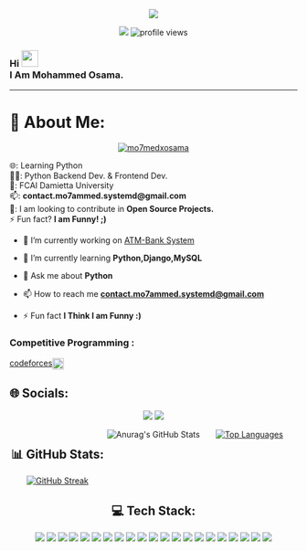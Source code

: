<!-- banner -->
<p align="center">
  <img src="https://github.com/mohammed-eldeek/repository/mohammed-eldeek/Banner.png">
</p>
<!-- GitHub followers and Profile views -->
<p align="center">
  <img src="https://img.shields.io/github/followers/mohammed-eldeek?label=Follow&style=social">
  <img alt="profile views" src="https://komarev.com/ghpvc/?username=mohammed-eldeek&color=brightgreen">
</p>
<h3 align="left">Hi <img src="https://github.com/TheDudeThatCode/TheDudeThatCode/blob/master/Assets/Hi.gif" width="29px"><br>I Am Mohammed Osama.</h3>
<hr>




<!-- About Me -->
# 💫 About Me: 

<p align="center"> <a href="https://twitter.com/mo7medxosama" target="blank"><img src="https://img.shields.io/twitter/follow/mo7medxosama?logo=twitter&style=for-the-badge" alt="mo7medxosama" /></a>
</p>

<p>🌐: Learning Python<br>👨‍💻: Python Backend Dev. & Frontend Dev.   <br>🏫: FCAI Damietta University<br>📫: <b>contact.mo7ammed.systemd@gmail.com</b><br>👀: I am looking to contribute in <b>Open Source Projects.</b><br>⚡ Fun fact? <b>I am Funny! ;)</b></p>

- 🔭 I’m currently working on [ATM-Bank System](https://github.com/mohammed-eldeek/AM-Bank-System)

- 🌱 I’m currently learning **Python,Django,MySQL**

- 💬 Ask me about **Python**

- 📫 How to reach me **contact.mo7ammed.systemd@gmail.com**

- ⚡ Fun fact **I Think I am Funny :)**

<h3 align="left">Competitive Programming :</h3>

<a href="https://codeforces.com/profile/memoxico" target="blank">codeforces<img align="center" src="https://raw.githubusercontent.com/rahuldkjain/github-profile-readme-generator/master/src/images/icons/Social/codeforces.svg" alt="memoxico" height="20" width="20" /></a>


<!-- Socials -->
## 🌐 Socials:
<p align="center">
  <a href="https://twitter.com/Mo7medXOsama"><img src="https://img.shields.io/badge/Twitter-%231DA1F2.svg?logo=Twitter&logoColor=white"></a>
  <a href="https://facebook.com/"><img src="https://img.shields.io/badge/Facebook-%231877F2.svg?logo=Facebook&logoColor=white"></a>
  <!-- Add other social media links similarly -->
  
</p>
<div align="center" style="display: flex; justify-content: space-between;">
    <div style="flex: 1; text-align: center;">
        <h2>📊 GitHub Stats:</h2>
        <a href="https://git.io/streak-stats">
            <img src="https://github-readme-streak-stats.herokuapp.com?user=mohammed-eldeek&theme=transparent&hide_border=true" alt="GitHub Streak" />
        </a>
    </div>

<div style="flex: 1; text-align: center;">
	<img src="https://github-readme-stats.vercel.app/api?username=mohammed-eldeek&show_icons=true&theme=transparent&hide_border=true" alt="Anurag's GitHub Stats">
</div>

<div style="flex: 1; text-align: center;">
	<a href="https://github.com/anuraghazra/github-readme-stats">
		<img src="https://github-readme-stats.vercel.app/api/top-langs/?username=mohammed-eldeek&limit=5&theme=transparent&combine_all_yearly_contributions=true&hide_border=true&size_weight=1&count_weight=0" alt="Top Languages">
	</a>
</div>
</div>



<!-- GitHub Stats Section -->

<!-- Tech Stack Section -->
<div align="center">
    <h2>💻 Tech Stack:</h2>
    <p align="center">
        <img src="https://img.shields.io/badge/c-%2300599C.svg?style=for-the-badge&logo=c&logoColor=white">
        <img src="https://img.shields.io/badge/c++-%2300599C.svg?style=for-the-badge&logo=c%2B%2B&logoColor=white">
        <img src="https://img.shields.io/badge/css3-%231572B6.svg?style=for-the-badge&logo=css3&logoColor=white">
        <img src="https://img.shields.io/badge/kotlin-%230095D5.svg?style=for-the-badge&logo=kotlin&logoColor=white">
        <img src="https://img.shields.io/badge/javascript-%23323330.svg?style=for-the-badge&logo=javascript&logoColor=%23F7DF1E">
        <img src="https://img.shields.io/badge/java-%23ED8B00.svg?style=for-the-badge&logo=java&logoColor=white">
        <img src="https://img.shields.io/badge/html5-%23E34F26.svg?style=for-the-badge&logo=html5&logoColor=white">
        <img src="https://img.shields.io/badge/python-3670A0?style=for-the-badge&logo=python&logoColor=ffdd54">
        <img src="https://img.shields.io/badge/bootstrap-%23563D7C.svg?style=for-the-badge&logo=bootstrap&logoColor=white">
        <img src="https://img.shields.io/badge/NPM-%23000000.svg?style=for-the-badge&logo=npm&logoColor=white">
        <img src="https://img.shields.io/badge/tailwindcss-%2338B2AC.svg?style=for-the-badge&logo=tailwind-css&logoColor=white">
        <img src="https://img.shields.io/badge/react-%2320232a.svg?style=for-the-badge&logo=react&logoColor=%2361DAFB">
        <img src="https://img.shields.io/badge/mysql-%2300f.svg?style=for-the-badge&logo=mysql&logoColor=white">
        <img src="https://img.shields.io/badge/Adobe%20After%20Effects-9999FF.svg?style=for-the-badge&logo=Adobe%20After%20Effects&logoColor=white">
        <img src="https://img.shields.io/badge/adobeillustrator-%23FF9A00.svg?style=for-the-badge&logo=adobeillustrator&logoColor=white">
        <img src="https://img.shields.io/badge/adobephotoshop-%2331A8FF.svg?style=for-the-badge&logo=adobephotoshop&logoColor=white">
        <img src="https://img.shields.io/badge/figma-%23F24E1E.svg?style=for-the-badge&logo=figma&logoColor=white">
        <img src="https://img.shields.io/badge/Adobe%20Premiere%20Pro-9999FF.svg?style=for-the-badge&logo=Adobe%20Premiere%20Pro&logoColor=white">
        <img src="https://img.shields.io/badge/Adobe%20XD-470137?style=for-the-badge&logo=Adobe%20XD&logoColor=#FF61F6">
        <img src="https://img.shields.io/badge/Linux-FCC624?style=for-the-badge&logo=linux&logoColor=black">
        <img src="https://img.shields.io/badge/Notion-%23000000.svg?style=for-the-badge&logo=notion&logoColor=white">
    </p>
</div>

